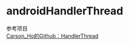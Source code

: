 # androidHandlerThread

参考项目  
[Carson_Ho的Github：HandlerThread](https://github.com/Carson-Ho/MultiThread_learning)